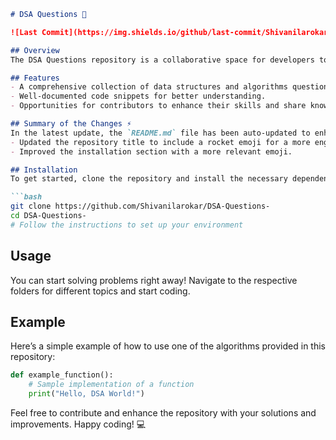 ```markdown
# DSA Questions 🚀

![Last Commit](https://img.shields.io/github/last-commit/Shivanilarokar/DSA-Questions-) ![Contributors](https://img.shields.io/github/contributors/Shivanilarokar/DSA-Questions-)

## Overview
The DSA Questions repository is a collaborative space for developers to explore, practice, and improve their skills in data structures and algorithms. This repository contains a variety of problems with solutions that help in enhancing your coding proficiency.

## Features
- A comprehensive collection of data structures and algorithms questions.
- Well-documented code snippets for better understanding.
- Opportunities for contributors to enhance their skills and share knowledge.

## Summary of the Changes ⚡
In the latest update, the `README.md` file has been auto-updated to enhance clarity and presentation. Here are the key changes made:
- Updated the repository title to include a rocket emoji for a more engaging appearance.
- Improved the installation section with a more relevant emoji.

## Installation
To get started, clone the repository and install the necessary dependencies:

```bash
git clone https://github.com/Shivanilarokar/DSA-Questions-
cd DSA-Questions-
# Follow the instructions to set up your environment
```

## Usage
You can start solving problems right away! Navigate to the respective folders for different topics and start coding.

## Example
Here’s a simple example of how to use one of the algorithms provided in this repository:

```python
def example_function():
    # Sample implementation of a function
    print("Hello, DSA World!")
```

Feel free to contribute and enhance the repository with your solutions and improvements. Happy coding! 💻
```